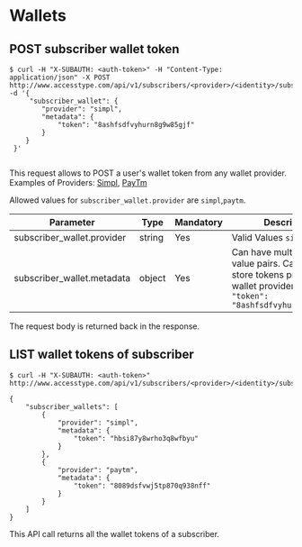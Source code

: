 # Wallets

##  POST subscriber wallet token

```shell--request
$ curl -H "X-SUBAUTH: <auth-token>" -H "Content-Type: application/json" -X POST http://www.accesstype.com/api/v1/subscribers/<provider>/<identity>/subscriber_wallets.json -d '{
     "subscriber_wallet": {
        "provider": "simpl",
        "metadata": {
            "token": "8ashfsdfvyhurn8g9w85gjf"     
        }        
    }
 }'
```
```shell--response
```
This request allows to POST a user's wallet token from any wallet provider. 
Examples of Providers: [Simpl](https://getsimpl.com), [PayTm](https://paytm.com)

Allowed values for `subscriber_wallet.provider` are `simpl`,`paytm`.

|Parameter|Type|Mandatory|Description|
|---	|---	|---	|---	|
|subscriber_wallet.provider|string|Yes|Valid Values `simpl`,`paytm`|
|subscriber_wallet.metadata|object|Yes|Can have multiple key value pairs. Can be used to store tokens provided by wallet provider. E.g., `"token": "8ashfsdfvyhurn8g9w85gjf"` |


The request body is returned back in the response.

## LIST wallet tokens of subscriber

```shell--request
$ curl -H "X-SUBAUTH: <auth-token>" http://www.accesstype.com/api/v1/subscribers/<provider>/<identity>/subscriber_wallets.json

```
```shell--response
{
    "subscriber_wallets": [
        {
            "provider": "simpl",
            "metadata": {
                "token": "hbsi87y8wrho3q8wfbyu"
            }
        },
        {
            "provider": "paytm",
            "metadata": {
                "token": "8089dsfvwj5tp870q938nff"
            }
        }
    ]
}
```
This API call returns all the wallet tokens of a subscriber.

